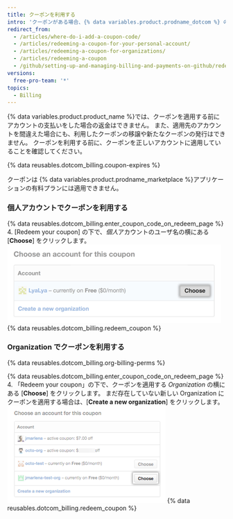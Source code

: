 ```yaml
---
title: クーポンを利用する
intro: 'クーポンがある場合、{% data variables.product.prodname_dotcom %} の有料プランに利用できます。'
redirect_from:
  - /articles/where-do-i-add-a-coupon-code/
  - /articles/redeeming-a-coupon-for-your-personal-account/
  - /articles/redeeming-a-coupon-for-organizations/
  - /articles/redeeming-a-coupon
  - /github/setting-up-and-managing-billing-and-payments-on-github/redeeming-a-coupon
versions:
  free-pro-team: '*'
topics:
  - Billing
---
```

{% data variables.product.product_name %}では、クーポンを適用する前にアカウントの支払いをした場合の返金はできません。 また、適用先のアカウントを間違えた場合にも、利用したクーポンの移譲や新たなクーポンの発行はできません。 クーポンを利用する前に、クーポンを正しいアカウントに適用していることを確認してください。

{% data reusables.dotcom_billing.coupon-expires %}

クーポンは {% data variables.product.prodname_marketplace %}アプリケーションの有料プランには適用できません。

### 個人アカウントでクーポンを利用する

{% data reusables.dotcom_billing.enter_coupon_code_on_redeem_page %}
4. [Redeem your coupon] の下で、*個人*アカウントのユーザ名の横にある [**Choose**] をクリックします。 ![選択ボタン](/assets/images/help/settings/redeem-coupon-choose-button-for-personal-accounts.png)
{% data reusables.dotcom_billing.redeem_coupon %}

### Organization でクーポンを利用する

{% data reusables.dotcom_billing.org-billing-perms %}

{% data reusables.dotcom_billing.enter_coupon_code_on_redeem_page %}
4. 「Redeem your coupon」の下で、クーポンを適用する *Organization* の横にある [**Choose**] をクリックします。 まだ存在していない新しい Organization にクーポンを適用する場合は、[**Create a new organization**] をクリックします。 ![選択ボタン](/assets/images/help/settings/redeem-coupon-choose-button.png)
{% data reusables.dotcom_billing.redeem_coupon %}
